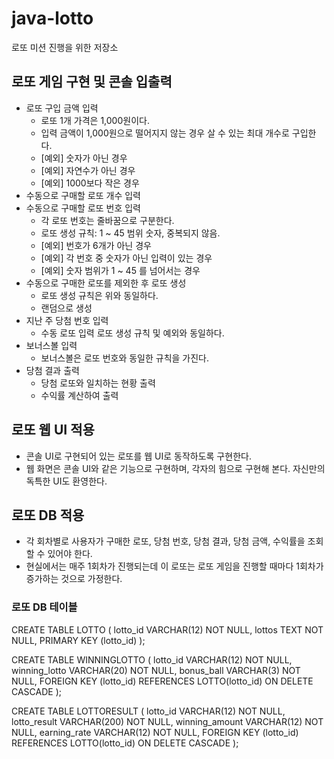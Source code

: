 # java-lotto
로또 미션 진행을 위한 저장소

## 로또 게임 구현 및 콘솔 입출력
- 로또 구입 금액 입력
  - 로또 1개 가격은 1,000원이다.
  - 입력 금액이 1,000원으로 떨어지지 않는 경우 살 수 있는 최대 개수로 구입한다.
  - [예외] 숫자가 아닌 경우
  - [예외] 자연수가 아닌 경우
  - [예외] 1000보다 작은 경우
- 수동으로 구매할 로또 개수 입력
- 수동으로 구매할 로또 번호 입력
  - 각 로또 번호는 줄바꿈으로 구분한다.
  - 로또 생성 규칙: 1 ~ 45 범위 숫자, 중복되지 않음.
  - [예외] 번호가 6개가 아닌 경우
  - [예외] 각 번호 중 숫자가 아닌 입력이 있는 경우
  - [예외] 숫자 범위가 1 ~ 45 를 넘어서는 경우
- 수동으로 구매한 로또를 제외한 후 로또 생성
  - 로또 생성 규칙은 위와 동일하다.
  - 랜덤으로 생성
- 지난 주 당첨 번호 입력
  - 수동 로또 입력 로또 생성 규칙 및 예외와 동일하다.
- 보너스볼 입력
  - 보너스볼은 로또 번호와 동일한 규칙을 가진다.
- 당첨 결과 출력
  - 당첨 로또와 일치하는 현황 출력
  - 수익률 계산하여 출력
  
## 로또 웹 UI 적용
- 콘솔 UI로 구현되어 있는 로또를 웹 UI로 동작하도록 구현한다.
- 웹 화면은 콘솔 UI와 같은 기능으로 구현하며, 각자의 힘으로 구현해 본다. 자신만의 독특한 UI도 환영한다.

## 로또 DB 적용
- 각 회차별로 사용자가 구매한 로또, 당첨 번호, 당첨 결과, 당첨 금액, 수익률을 조회할 수 있어야 한다.
- 현실에서는 매주 1회차가 진행되는데 이 로또는 로또 게임을 진행할 때마다 1회차가 증가하는 것으로 가정한다.

### 로또 DB 테이블
CREATE TABLE LOTTO (
	lotto_id VARCHAR(12) NOT NULL,
	lottos TEXT NOT NULL,
	PRIMARY KEY (lotto_id)
);

CREATE TABLE WINNINGLOTTO (
	lotto_id VARCHAR(12) NOT NULL,
	winning_lotto VARCHAR(20) NOT NULL,
	bonus_ball VARCHAR(3) NOT NULL,
	FOREIGN KEY (lotto_id)
	REFERENCES LOTTO(lotto_id) ON DELETE CASCADE
);

CREATE TABLE LOTTORESULT (
    lotto_id VARCHAR(12) NOT NULL,
	lotto_result VARCHAR(200) NOT NULL,
	winning_amount VARCHAR(12) NOT NULL,
	earning_rate VARCHAR(12) NOT NULL,
	FOREIGN KEY (lotto_id)
	REFERENCES LOTTO(lotto_id) ON DELETE CASCADE 
);
